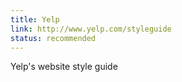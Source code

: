```yaml
---
title: Yelp
link: http://www.yelp.com/styleguide
status: recommended
---
```

Yelp's website style guide